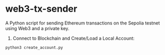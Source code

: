 # web3-tx-sender
A Python script for sending Ethereum transactions on the Sepolia testnet using Web3 and a private key.

1. Connect to Blockchain and Create/Load a Local Account:
```
python3 create_account.py
```
